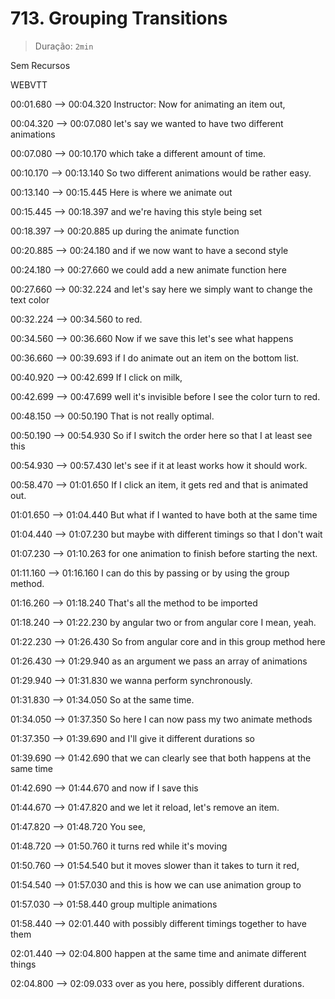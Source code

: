 # 713. Grouping Transitions

> Duração: `2min`

Sem Recursos

WEBVTT

00:01.680 --> 00:04.320
Instructor: Now for animating an item out,

00:04.320 --> 00:07.080
let's say we wanted to have two different animations

00:07.080 --> 00:10.170
which take a different amount of time.

00:10.170 --> 00:13.140
So two different animations would be rather easy.

00:13.140 --> 00:15.445
Here is where we animate out

00:15.445 --> 00:18.397
and we're having this style being set

00:18.397 --> 00:20.885
up during the animate function

00:20.885 --> 00:24.180
and if we now want to have a second style

00:24.180 --> 00:27.660
we could add a new animate function here

00:27.660 --> 00:32.224
and let's say here we simply want to change the text color

00:32.224 --> 00:34.560
to red.

00:34.560 --> 00:36.660
Now if we save this let's see what happens

00:36.660 --> 00:39.693
if I do animate out an item on the bottom list.

00:40.920 --> 00:42.699
If I click on milk,

00:42.699 --> 00:47.699
well it's invisible before I see the color turn to red.

00:48.150 --> 00:50.190
That is not really optimal.

00:50.190 --> 00:54.930
So if I switch the order here so that I at least see this

00:54.930 --> 00:57.430
let's see if it at least works how it should work.

00:58.470 --> 01:01.650
If I click an item, it gets red and that is animated out.

01:01.650 --> 01:04.440
But what if I wanted to have both at the same time

01:04.440 --> 01:07.230
but maybe with different timings so that I don't wait

01:07.230 --> 01:10.263
for one animation to finish before starting the next.

01:11.160 --> 01:16.160
I can do this by passing or by using the group method.

01:16.260 --> 01:18.240
That's all the method to be imported

01:18.240 --> 01:22.230
by angular two or from angular core I mean, yeah.

01:22.230 --> 01:26.430
So from angular core and in this group method here

01:26.430 --> 01:29.940
as an argument we pass an array of animations

01:29.940 --> 01:31.830
we wanna perform synchronously.

01:31.830 --> 01:34.050
So at the same time.

01:34.050 --> 01:37.350
So here I can now pass my two animate methods

01:37.350 --> 01:39.690
and I'll give it different durations so

01:39.690 --> 01:42.690
that we can clearly see that both happens at the same time

01:42.690 --> 01:44.670
and now if I save this

01:44.670 --> 01:47.820
and we let it reload, let's remove an item.

01:47.820 --> 01:48.720
You see,

01:48.720 --> 01:50.760
it turns red while it's moving

01:50.760 --> 01:54.540
but it moves slower than it takes to turn it red,

01:54.540 --> 01:57.030
and this is how we can use animation group to

01:57.030 --> 01:58.440
group multiple animations

01:58.440 --> 02:01.440
with possibly different timings together to have them

02:01.440 --> 02:04.800
happen at the same time and animate different things

02:04.800 --> 02:09.033
over as you here, possibly different durations.
